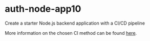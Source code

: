 # auth-node-app10

Create a starter Node.js backend application with a CI/CD pipeline

More information on the chosen CI method can be found [here](https://github.com/intive-RedHat-Devex-demo/auth-node-app10/blob/main/CI.md).
